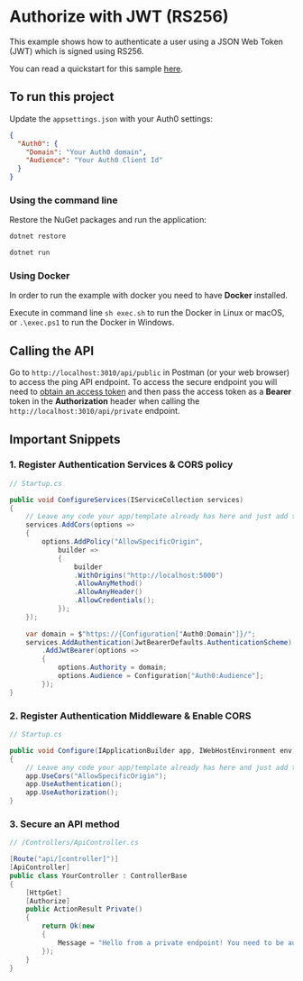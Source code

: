 # Authorize with JWT (RS256)

This example shows how to authenticate a user using a JSON Web Token (JWT) which is signed using RS256.

You can read a quickstart for this sample [here](https://auth0.com/docs/quickstart/backend/aspnet-core-webapi/01-authorization). 

## To run this project

Update the `appsettings.json` with your Auth0 settings:

```json
{
  "Auth0": {
    "Domain": "Your Auth0 domain",
    "Audience": "Your Auth0 Client Id"
  } 
}
```

### Using the command line

Restore the NuGet packages and run the application:

```bash
dotnet restore

dotnet run
```

### Using Docker

In order to run the example with docker you need to have **Docker** installed.

Execute in command line `sh exec.sh` to run the Docker in Linux or macOS, or `.\exec.ps1` to run the Docker in Windows.

## Calling the API

Go to `http://localhost:3010/api/public` in Postman (or your web browser) to access the ping API endpoint. To access the secure endpoint you will need to [obtain an access token](https://auth0.com/docs/tokens/access-token#how-to-get-an-access-token) and then pass the access token as a **Bearer** token in the **Authorization** header when calling the `http://localhost:3010/api/private` endpoint.

## Important Snippets

### 1. Register Authentication Services & CORS policy

```csharp
// Startup.cs

public void ConfigureServices(IServiceCollection services)
{
    // Leave any code your app/template already has here and just add these lines:
    services.AddCors(options =>
	{
		options.AddPolicy("AllowSpecificOrigin",
			builder =>
			{
				builder
				.WithOrigins("http://localhost:5000")
				.AllowAnyMethod()
				.AllowAnyHeader()
				.AllowCredentials();
			});
	});
	
    var domain = $"https://{Configuration["Auth0:Domain"]}/";
    services.AddAuthentication(JwtBearerDefaults.AuthenticationScheme)
		.AddJwtBearer(options =>
		{
			options.Authority = domain;
			options.Audience = Configuration["Auth0:Audience"];
		});
}
```

### 2. Register Authentication Middleware & Enable CORS

```csharp
// Startup.cs

public void Configure(IApplicationBuilder app, IWebHostEnvironment env)
{
    // Leave any code your app/template already has here and just add the line:
    app.UseCors("AllowSpecificOrigin");
	app.UseAuthentication();
	app.UseAuthorization();
}
```

### 3. Secure an API method

```csharp
// /Controllers/ApiController.cs

[Route("api/[controller]")]
[ApiController]
public class YourController : ControllerBase
{
    [HttpGet]
    [Authorize]
    public ActionResult Private()
    {
        return Ok(new
        {
            Message = "Hello from a private endpoint! You need to be authenticated to see this."
        });
    }
}
```
